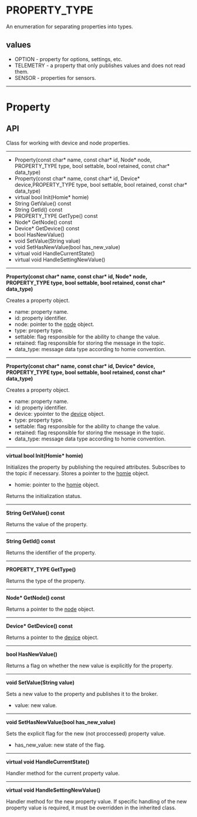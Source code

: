 # PROPERTY_TYPE

An enumeration for separating properties into types.

## values

- OPTION - property for options, settings, etc.
- TELEMETRY - a property that only publishes values and does not read them.
- SENSOR - properties for sensors.

***

# Property 

## API

Class for working with device and node properties.

***

- Property(const char* name, const char* id, Node* node, PROPERTY_TYPE type, bool settable, bool retained, const char* data_type)
- Property(const char* name, const char* id, Device* device,PROPERTY_TYPE type, bool settable, bool retained, const char* data_type)
- virtual bool Init(Homie* homie)
- String GetValue() const
- String GetId() const
- PROPERTY_TYPE GetType() const
- Node* GetNode() const
- Device* GetDevice() const
- bool HasNewValue()
- void SetValue(String value)
- void SetHasNewValue(bool has_new_value)
- virtual void HandleCurrentState()
- virtual void HandleSettingNewValue()

***

**Property(const char\* name, const char\* id, Node\* node, PROPERTY_TYPE type, bool settable, bool retained, const char\* data_type)**

Creates a property object.

- name: property name.
- id: property identifier.
- node: pointer to the [node](../node/README.md) object.
- type: property type.
- settable: flag responsible for the ability to change the value.
- retained: flag responsible for storing the message in the topic.
- data_type: message data type according to homie convention.

***

**Property(const char\* name, const char\* id, Device\* device, PROPERTY_TYPE type, bool settable, bool retained, const char\* data_type)**

Creates a property object.

- name: property name.
- id: property identifier.
- device: уpointer to the [device](../device/README.md) object.
- type: property type.
- settable: flag responsible for the ability to change the value.
- retained: flag responsible for storing the message in the topic.
- data_type: message data type according to homie convention.

***

**virtual bool Init(Homie\* homie)**

Initializes the property by publishing the required attributes. Subscribes to the topic if necessary. Stores a pointer to the [homie](../README.md) object.

- homie: pointer to the [homie](../README.md) object.

Returns the initialization status.

***

**String GetValue() const**

Returns the value of the property.

***

**String GetId() const**

Returns the identifier of the property.

***

**PROPERTY_TYPE GetType()**

Returns the type of the property.

***

**Node\* GetNode() const**

Returns a pointer to the [node](../node/README.md) object.

***

**Device\* GetDevice() const**

Returns a pointer to the [device](../device/README.md) object.

***

**bool HasNewValue()**

Returns a flag on whether the new value is explicitly for the property.

***

**void SetValue(String value)**

Sets a new value to the property and publishes it to the broker.

- value: new value.

***

**void SetHasNewValue(bool has_new_value)**

Sets the explicit flag for the new (not proccessed) property value.

- has_new_value: new state of the flag.

***

**virtual void HandleCurrentState()**

Handler method for the current property value.

***

**virtual void HandleSettingNewValue()**

Handler method for the new property value. If specific handling of the new property value is required, it must be overridden in the inherited class.
